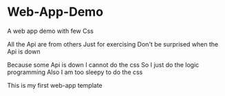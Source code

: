 # Web-App-Demo
A web app demo with few Css

All the Api are from others
Just for exercising
Don't be surprised when the Api is down

Because some Api is down
I cannot do the css
So I just do the logic programming
Also I am too sleepy to do the css

This is my first web-app template
